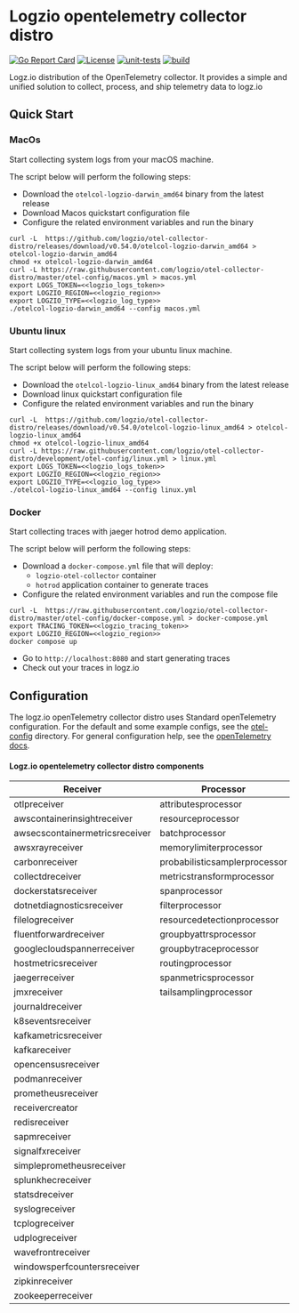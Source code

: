 # Logzio opentelemetry collector distro
[![Go Report Card](https://goreportcard.com/badge/github.com/logzio/otel-collector-distro/logzio/exporter/logzioexporter)](https://goreportcard.com/report/github.com/logzio/otel-collector-distro/logzio/exporter/logzioexporter)
[![License](https://img.shields.io/badge/License-Apache_2.0-blue.svg)](https://opensource.org/licenses/Apache-2.0)
[![unit-tests](https://github.com/logzio/otel-collector-distro/actions/workflows/test-go.yml/badge.svg)](https://github.com/logzio/otel-collector-distro/actions/workflows/test-go.yml)
[![build](https://github.com/logzio/otel-collector-distro/actions/workflows/release-artifacts.yml/badge.svg)](https://github.com/logzio/otel-collector-distro/actions/workflows/release-artifacts.yml)


Logz.io distribution of the OpenTelemetry collector. It provides a simple and unified solution to collect, process, and ship telemetry data to logz.io

## Quick Start
### MacOs
Start collecting system logs from your macOS machine.

The script below will perform the following steps:
- Download the `otelcol-logzio-darwin_amd64` binary from the latest release
- Download Macos quickstart configuration file
- Configure the related environment variables and run the binary

```shell
curl -L  https://github.com/logzio/otel-collector-distro/releases/download/v0.54.0/otelcol-logzio-darwin_amd64 > otelcol-logzio-darwin_amd64
chmod +x otelcol-logzio-darwin_amd64
curl -L https://raw.githubusercontent.com/logzio/otel-collector-distro/master/otel-config/macos.yml > macos.yml
export LOGS_TOKEN=<<logzio_logs_token>> 
export LOGZIO_REGION=<<logzio_region>>
export LOGZIO_TYPE=<<logzio_log_type>>
./otelcol-logzio-darwin_amd64 --config macos.yml
```

### Ubuntu linux
Start collecting system logs from your ubuntu linux machine.

The script below will perform the following steps:
- Download the `otelcol-logzio-linux_amd64` binary from the latest release
- Download linux quickstart configuration file
- Configure the related environment variables and run the binary


```shell
curl -L  https://github.com/logzio/otel-collector-distro/releases/download/v0.54.0/otelcol-logzio-linux_amd64 > otelcol-logzio-linux_amd64
chmod +x otelcol-logzio-linux_amd64
curl -L https://raw.githubusercontent.com/logzio/otel-collector-distro/development/otel-config/linux.yml > linux.yml
export LOGS_TOKEN=<<logzio_logs_token>> 
export LOGZIO_REGION=<<logzio_region>>
export LOGZIO_TYPE=<<logzio_log_type>>
./otelcol-logzio-linux_amd64 --config linux.yml
```

### Docker
Start collecting traces with jaeger hotrod demo application.

The script below will perform the following steps:
- Download a `docker-compose.yml` file that will deploy:
  - `logzio-otel-collector` container
  - `hotrod` application container to generate traces
- Configure the related environment variables and run the compose file

```shell
curl -L  https://raw.githubusercontent.com/logzio/otel-collector-distro/master/otel-config/docker-compose.yml > docker-compose.yml
export TRACING_TOKEN=<<logzio_tracing_token>> 
export LOGZIO_REGION=<<logzio_region>>
docker compose up 
```
- Go to `http://localhost:8080` and start generating traces
- Check out your traces in logz.io


## Configuration

The logz.io openTelemetry collector distro uses Standard openTelemetry configuration.
For the default and some example configs, see the [otel-config](/otel-config/) directory.
For general configuration help, see the [openTelemetry docs](https://opentelemetry.io/docs/collector/configuration/).
#### Logz.io opentelemetry collector distro components

| Receiver                        | Processor                     | Exporter                           | Extensions             |
|---------------------------------|-------------------------------|------------------------------------|------------------------|
| otlpreceiver                    | attributesprocessor           | `logzioexporter`                   | ballastextension       |
| awscontainerinsightreceiver     | resourceprocessor             | `jsonlogexporter`                  | zpagesextension        |
| awsecscontainermetricsreceiver  | batchprocessor                | loggingexporter                    | bearertokenauthextension|
| awsxrayreceiver                 | memorylimiterprocessor        | otlpexporter                       | healthcheckextension   |
| carbonreceiver                  | probabilisticsamplerprocessor | fileexporter                       | oidcauthextension      |
| collectdreceiver                | metricstransformprocessor     | otlphttpexporter                   | pprofextension         |
| dockerstatsreceiver             | spanprocessor                 | prometheusexporter                 |                        |
| dotnetdiagnosticsreceiver       | filterprocessor               | prometheusremotewriteexporter      |                        |
| filelogreceiver                 | resourcedetectionprocessor    |                                    |                        |
| fluentforwardreceiver           | groupbyattrsprocessor         |                                    |                        |
| googlecloudspannerreceiver      | groupbytraceprocessor         |                                    |                        |
| hostmetricsreceiver             | routingprocessor              |                                    |                        |
| jaegerreceiver                  | spanmetricsprocessor          |                                    |                        |
| jmxreceiver                     | tailsamplingprocessor         |                                    |                        |
| journaldreceiver                |                               |                                    |                        |
| k8seventsreceiver               |                               |                                    |                        |
| kafkametricsreceiver            |                               |                                    |                        |
| kafkareceiver                   |                               |                                    |                        |
| opencensusreceiver              |                               |                                    |                        |
| podmanreceiver                  |                               |                                    |                        |
| prometheusreceiver              |                               |                                    |                        |
| receivercreator                 |                               |                                    |                        |
| redisreceiver                   |                               |                                    |                        |
| sapmreceiver                    |                               |                                    |                        |
| signalfxreceiver                |                               |                                    |                        |
| simpleprometheusreceiver        |                               |                                    |                        |
| splunkhecreceiver               |                               |                                    |                        |
| statsdreceiver                  |                               |                                    |                        |
| syslogreceiver                  |                               |                                    |                        |
| tcplogreceiver                  |                               |                                    |                        |
| udplogreceiver                  |                               |                                    |                        |
| wavefrontreceiver               |                               |                                    |                        |
| windowsperfcountersreceiver     |                               |                                    |                        |
| zipkinreceiver                  |                               |                                    |                        |
| zookeeperreceiver               |                               |                                    |                        |
